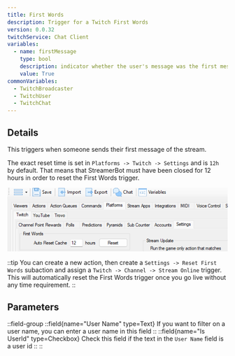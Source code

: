 ```yaml
---
title: First Words
description: Trigger for a Twitch First Words
version: 0.0.32
twitchService: Chat Client
variables:
  - name: firstMessage
    type: bool
    description: indicator whether the user's message was the first message **ever** in the channel
    value: True
commonVariables:
  - TwitchBroadcaster
  - TwitchUser
  - TwitchChat
---
```



## Details
This triggers when someone sends their first message of the stream.

The exact reset time is set in `Platforms -> Twitch -> Settings` and is `12h` by default. That means that StreamerBot must have been closed for 12 hours in order to reset the First Words trigger.

![Twitch First Words](../assets/twitch-first-words.png)

::tip
You can create a new action, then create a  `Settings -> Reset First Words` subaction and assign a `Twitch -> Channel -> Stream Online` trigger. This will automatically reset the First Words trigger once you go live without any time requirement.
::


## Parameters
::field-group
  ::field{name="User Name" type=Text}
    If you want to filter on a user name, you can enter a user name in this field
  ::
  ::field{name="Is UserId" type=Checkbox}
    Check this field if the text in the `User Name` field is a user id
  ::
::
